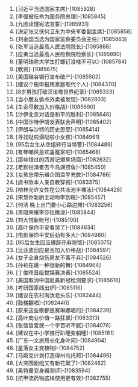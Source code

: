 
1. [习近平当选国家主席]-[1085928]
1. [李强被任命为国务院总理]-[1085845]
1. [九图读懂宪法宣誓]-[1085931]
1. [决定张又侠何卫东为中央军委副主席]-[1085858]
1. [刘金国当选为国家监察委员会主任]-[1085863]
1. [张军当选最高人民法院院长]-[1085888]
1. [应勇当选最高人民检察院检察长]-[1085890]
1. [董明珠称大学生打螺钉没啥不可以]-[1085784]
1. [教资]-[1085675]
1. [美国硅谷银行宣布破产]-[1085502]
1. [建议个税申报用家庭取代个人]-[1084370]
1. [8岁男孩打破汉诺塔世界纪录]-[1085333]
1. [当小朋友偷点外卖被发现]-[1082803]
1. [车企尽数加入价格战]-[1085690]
1. [沙伊北京对话是和平的胜利]-[1085648]
1. [中国沙特伊朗发表联合声明]-[1085402]
1. [伊朗与沙特的历史恩怨]-[1085414]
1. [寻找哒啦滴哒啦小女孩]-[1084961]
1. [95后女生从空姐转行当特警]-[1084489]
1. [有琴嘲风是欢喜冤家吧]-[1085468]
1. [那些错过的西游记爆笑场面]-[1082632]
1. [老默扮演者去千岛湖捞鱼]-[1085450]
1. [女孩忘带乐器企图滥竽充数]-[1084766]
1. [虞书欣本人亲自教穿搭]-[1083375]
1. [柏林允许女性在公共泳池半裸泳]-[1084426]
1. [宋慧乔新剧主动吻李到晛]-[1085457]
1. [何洁 晚上出门要小心路边摊]-[1083256]
1. [黑暗荣耀李莎拉撒泼]-[1085844]
1. [刘大悦新账号]-[1085100]
1. [高叶保你平安看哭了]-[1084634]
1. [电影保你平安后劲有多大]-[1084980]
1. [95后女生回应裸辞开麻将馆]-[1085075]
1. [比亚迪回应是否加入价格战]-[1084597]
1. [女子全身烧伤男友不离不弃]-[1084526]
1. [孙莉在跳一种很新的舞]-[1084964]
1. [丁俊晖晋级世锦赛决赛]-[1085524]
1. [美国取消中国赴美新冠检测要求]-[1085616]
1. [考研国家线出炉]-[1085116]
1. [建议在农村淘汰老头乐]-[1082444]
1. [鼓楼翻唱]-[1082440]
1. [原来这些歌都是赛琳娜唱的]-[1084239]
1. [高叶商业价值一路狂飙]-[1083313]
1. [张信哲爱就一个字百听不腻]-[1084078]
1. [建议在中小学推行趴睡变躺睡]-[1085181]
1. [广东一文旅局长化身叶问]-[1084904]
1. [星落女主变植物]-[1084752]
1. [马斯克计划打造得州乌托邦]-[1084496]
1. [大突围剧组又有新花絮了]-[1082462]
1. [奥特曼变身器测评]-[1083594]
1. [抗甲流药物这样使用更有效]-[1082755]